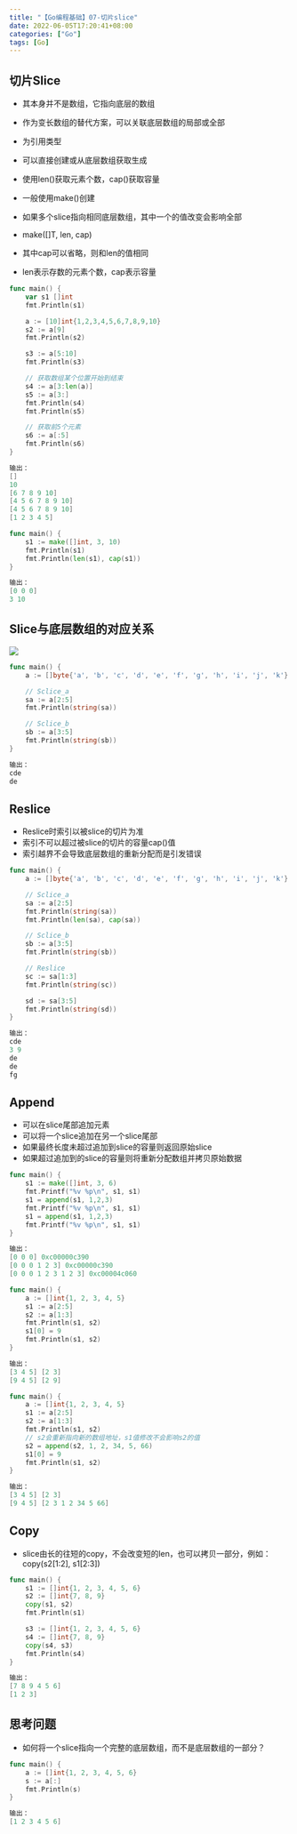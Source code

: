 ```yaml
---
title: "【Go编程基础】07-切片slice"
date: 2022-06-05T17:20:41+08:00
categories: ["Go"]
tags: [Go]
---
```

## 切片Slice

- 其本身并不是数组，它指向底层的数组
- 作为变长数组的替代方案，可以关联底层数组的局部或全部
- 为引用类型
- 可以直接创建或从底层数组获取生成
- 使用len()获取元素个数，cap()获取容量
- 一般使用make()创建
- 如果多个slice指向相同底层数组，其中一个的值改变会影响全部

- make([]T, len, cap)
- 其中cap可以省略，则和len的值相同
- len表示存数的元素个数，cap表示容量

```go
func main() {
	var s1 []int
	fmt.Println(s1)

	a := [10]int{1,2,3,4,5,6,7,8,9,10}
	s2 := a[9]
	fmt.Println(s2)

	s3 := a[5:10]
	fmt.Println(s3)

	// 获取数组某个位置开始到结束
	s4 := a[3:len(a)]
	s5 := a[3:]
	fmt.Println(s4)
	fmt.Println(s5)

	// 获取前5个元素
	s6 := a[:5]
	fmt.Println(s6)
}

输出：
[]
10
[6 7 8 9 10]
[4 5 6 7 8 9 10]
[4 5 6 7 8 9 10]
[1 2 3 4 5]
```

```go
func main() {
	s1 := make([]int, 3, 10)
	fmt.Println(s1)
	fmt.Println(len(s1), cap(s1))
}

输出：
[0 0 0]
3 10
```

## Slice与底层数组的对应关系
![](https://clang.oss-cn-shenzhen.aliyuncs.com/blog/2022/%E3%80%90Go%E7%BC%96%E7%A8%8B%E5%9F%BA%E7%A1%80%E3%80%9107%E5%88%87%E7%89%87slice_1.png-watermark)

```go
func main() {
	a := []byte{'a', 'b', 'c', 'd', 'e', 'f', 'g', 'h', 'i', 'j', 'k'}

	// Sclice_a
	sa := a[2:5]
	fmt.Println(string(sa))

	// Sclice_b
	sb := a[3:5]
	fmt.Println(string(sb))
}

输出：
cde
de
```

## Reslice
- Reslice时索引以被slice的切片为准
- 索引不可以超过被slice的切片的容量cap()值
- 索引越界不会导致底层数组的重新分配而是引发错误

```go
func main() {
	a := []byte{'a', 'b', 'c', 'd', 'e', 'f', 'g', 'h', 'i', 'j', 'k'}

	// Sclice_a
	sa := a[2:5]
	fmt.Println(string(sa))
	fmt.Println(len(sa), cap(sa))

	// Sclice_b
	sb := a[3:5]
	fmt.Println(string(sb))

	// Reslice
	sc := sa[1:3]
	fmt.Println(string(sc))

	sd := sa[3:5]
	fmt.Println(string(sd))
}

输出：
cde
3 9
de
de
fg
```

## Append
- 可以在slice尾部追加元素
- 可以将一个slice追加在另一个slice尾部
- 如果最终长度未超过追加到slice的容量则返回原始slice
- 如果超过追加到的slice的容量则将重新分配数组并拷贝原始数据

```go
func main() {
	s1 := make([]int, 3, 6)
	fmt.Printf("%v %p\n", s1, s1)
	s1 = append(s1, 1,2,3)
	fmt.Printf("%v %p\n", s1, s1)
	s1 = append(s1, 1,2,3)
	fmt.Printf("%v %p\n", s1, s1)
}

输出：
[0 0 0] 0xc00000c390
[0 0 0 1 2 3] 0xc00000c390
[0 0 0 1 2 3 1 2 3] 0xc00004c060
```

```go
func main() {
	a := []int{1, 2, 3, 4, 5}
	s1 := a[2:5]
	s2 := a[1:3]
	fmt.Println(s1, s2)
	s1[0] = 9
	fmt.Println(s1, s2)
}

输出：
[3 4 5] [2 3]
[9 4 5] [2 9]
```

```go
func main() {
	a := []int{1, 2, 3, 4, 5}
	s1 := a[2:5]
	s2 := a[1:3]
	fmt.Println(s1, s2)
	// s2会重新指向新的数组地址，s1值修改不会影响s2的值
	s2 = append(s2, 1, 2, 34, 5, 66)
	s1[0] = 9
	fmt.Println(s1, s2)
}

输出：
[3 4 5] [2 3]
[9 4 5] [2 3 1 2 34 5 66]
```

## Copy
- slice由长的往短的copy，不会改变短的len，也可以拷贝一部分，例如：copy(s2[1:2], s1[2:3])

```go
func main() {
	s1 := []int{1, 2, 3, 4, 5, 6}
	s2 := []int{7, 8, 9}
	copy(s1, s2)
	fmt.Println(s1)

	s3 := []int{1, 2, 3, 4, 5, 6}
	s4 := []int{7, 8, 9}
	copy(s4, s3)
	fmt.Println(s4)
}

输出：
[7 8 9 4 5 6]
[1 2 3]
```

## 思考问题
- 如何将一个slice指向一个完整的底层数组，而不是底层数组的一部分？

```go
func main() {
	a := []int{1, 2, 3, 4, 5, 6}
	s := a[:]
	fmt.Println(s)
}

输出：
[1 2 3 4 5 6]
```
